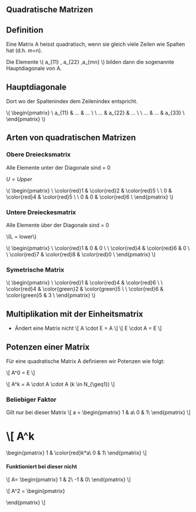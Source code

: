 ## Quadratische Matrizen

## Definition
Eine Matrix A heisst quadratisch, wenn sie gleich viele Zeilen wie Spalten hat (d.h. m=n).

Die Elemente \\( a_{11} , a_{22} ,a_{mn} \\) bilden dann die sogenannte Hauptdiagonale von A.


## Hauptdiagonale
Dort wo der Spaltenindex dem Zeilenindex entspricht.

\\(
	\begin{pmatrix}
\ a_{11} & ...  & ... \\
\ ... & a_{22}  & ... \\
\ ... & ...  & a_{33} \\
\end{pmatrix}
\\)


## Arten von quadratischen Matrizen

### Obere Dreiecksmatrix
Alle Elemente unter der Diagonale sind = 0

$U = Upper$

\\( \begin{pmatrix}
\ \color{red}1 & \color{red}2  & \color{red}5 \\
\ 0 & \color{red}4  & \color{red}5 \\
\ 0 & 0  & \color{red}6 \\
\end{pmatrix} \\)


### Untere Dreieckesmatrix
Alle Elemente über der Diagonale sind = 0

\\(L = lower\\)

\\( \begin{pmatrix}
\ \color{red}1 & 0  & 0 \\
\ \color{red}4 & \color{red}6  & 0 \\
\ \color{red}7 & \color{red}8  & \color{red}0 \\
\end{pmatrix} \\)

### Symetrische Matrix

\\( \begin{pmatrix}
\ \color{red}1 & \color{red}4  & \color{red}6 \\
\ \color{red}4 & \color{green}2  & \color{green}5 \\
\ \color{red}6 & \color{green}5  & 3 \\
\end{pmatrix} \\)

## Multiplikation mit der Einheitsmatrix


- Ändert eine Matrix nicht
\\[ A \cdot E = A \\]
\\[ E \cdot A = E \\]

## Potenzen einer Matrix
Für eine quadratische Matrix A definieren wir Potenzen wie folgt:

\\[ A^0 = E \\]

\\[ A^k = A \cdot A \cdot A
(k \in N_{\geq1})
\\]

### Beliebiger Faktor
Gilt nur bei dieser Matrix
\\[ a =
\begin{pmatrix}
1 & a\\
0 & 1\\
\end{pmatrix}
\\]

\\[ A^k 
=
\begin{pmatrix}
1 & \color{red}k*a\\
0 & 1\\
\end{pmatrix}
\\]

#### Funktioniert bei dieser nicht
\\[
A=
\begin{pmatrix}
1 & 2\\
-1 & 0\\
\end{pmatrix}
\\]

\\[
A^2 =
\begin{pmatrix}

\end{pmatrix}
\\]